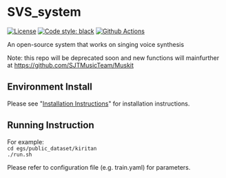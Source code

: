# SVS_system
[![License](https://img.shields.io/badge/License-Apache%202.0-blue.svg)](https://opensource.org/licenses/Apache-2.0)
[![Code style: black](https://img.shields.io/badge/code%20style-black-000000.svg)](https://github.com/psf/black)
[![Github Actions](https://github.com/SJTMusicTeam/SVS_system/workflows/CI/badge.svg)](https://github.com/SJTMusicTeam/SVS_system/actions)


An open-source system that works on singing voice synthesis

Note: this repo will be deprecated soon and new functions will mainfurther at https://github.com/SJTMusicTeam/Muskit

## Environment Install

Please see "[Installation Instructions](https://github.com/SJTMusicTeam/SVS_system/wiki/Installation-Instructions)" for installation instructions.

## Running Instruction

For example: \
    `cd egs/public_dataset/kiritan`  \
    `./run.sh` 


Please refer to configuration file (e.g. train.yaml) for parameters.



